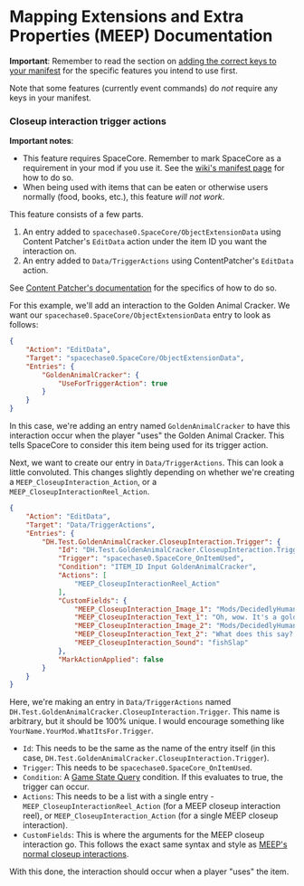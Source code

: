# Mapping Extensions and Extra Properties (MEEP) Documentation
**Important**: Remember to read the section on [adding the correct keys to your manifest](../readme.md#Adding-MEEP-feature-keys-to-your-manifest) for the specific features you intend to use first.

Note that some features (currently event commands) do *not* require any keys in your manifest.

### Closeup interaction trigger actions

**Important notes**:
* This feature requires SpaceCore. Remember to mark SpaceCore as a requirement in your mod if you use it. See the [wiki's manifest page](https://stardewvalleywiki.com/Modding:Modder_Guide/APIs/Manifest) for how to do so.
* When being used with items that can be eaten or otherwise users normally (food, books, etc.), this feature *will not work*.

This feature consists of a few parts.

1) An entry added to `spacechase0.SpaceCore/ObjectExtensionData` using Content Patcher's `EditData` action under the item ID you want the interaction on.
2) An entry added to `Data/TriggerActions` using ContentPatcher's `EditData` action.

See [Content Patcher's documentation](https://github.com/Pathoschild/StardewMods/blob/develop/ContentPatcher/docs/author-guide/action-editdata.md) for the specifics of how to do so.

For this example, we'll add an interaction to the Golden Animal Cracker. We want our `spacechase0.SpaceCore/ObjectExtensionData` entry to look as follows:

```json
{
    "Action": "EditData",
    "Target": "spacechase0.SpaceCore/ObjectExtensionData",
    "Entries": {
        "GoldenAnimalCracker": {
            "UseForTriggerAction": true
        }
    }
}
```

In this case, we're adding an entry named `GoldenAnimalCracker` to have this interaction occur when the player "uses" the Golden Animal Cracker. This tells SpaceCore to consider this item being used for its trigger action.

Next, we want to create our entry in `Data/TriggerActions`. This can look a little convoluted. This changes slightly depending on whether we're creating a `MEEP_CloseupInteraction_Action`, or a `MEEP_CloseupInteractionReel_Action`.

```json
{
    "Action": "EditData",
    "Target": "Data/TriggerActions",
    "Entries": {
        "DH.Test.GoldenAnimalCracker.CloseupInteraction.Trigger": {
            "Id": "DH.Test.GoldenAnimalCracker.CloseupInteraction.Trigger",
            "Trigger": "spacechase0.SpaceCore_OnItemUsed",
            "Condition": "ITEM_ID Input GoldenAnimalCracker",
            "Actions": [
                "MEEP_CloseupInteractionReel_Action"
            ],
            "CustomFields": {
                "MEEP_CloseupInteraction_Image_1": "Mods/DecidedlyHuman/PageOne",
                "MEEP_CloseupInteraction_Text_1": "Oh, wow. It's a golden animal cracker!",
                "MEEP_CloseupInteraction_Image_2": "Mods/DecidedlyHuman/PageTwo",
                "MEEP_CloseupInteraction_Text_2": "What does this say? I should feed it to one of my animals?",
                "MEEP_CloseupInteraction_Sound": "fishSlap"
            },
            "MarkActionApplied": false
        }
    }
}
```

Here, we're making an entry in `Data/TriggerActions` named `DH.Test.GoldenAnimalCracker.CloseupInteraction.Trigger`. This name is arbitrary, but it should be 100% unique. I would encourage something like `YourName.YourMod.WhatItsFor.Trigger`.

* `Id`: This needs to be the same as the name of the entry itself (in this case, `DH.Test.GoldenAnimalCracker.CloseupInteraction.Trigger`).
* `Trigger`: This needs to be `spacechase0.SpaceCore_OnItemUsed`.
* `Condition`: A [Game State Query](https://stardewvalleywiki.com/Modding:Game_state_queries) condition. If this evaluates to true, the trigger can occur.
* `Actions`: This needs to be a list with a single entry - `MEEP_CloseupInteractionReel_Action` (for a MEEP closeup interaction reel), or `MEEP_CloseupInteraction_Action` (for a single MEEP closeup interaction).
* `CustomFields`: This is where the arguments for the MEEP closeup interaction go. This follows the exact same syntax and style as [MEEP's normal closeup interactions](tile-properties.md#Using-the-CloseupInteraction-tile-properties).

With this done, the interaction should occur when a player "uses" the item.
